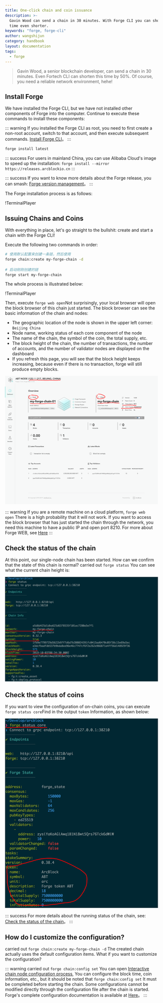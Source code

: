 ```yaml
---
title: One-click chain and coin issuance
description: >-
  Gavin Wood can send a chain in 30 minutes. With Forge CLI you can shorten this
  time even shorter.
keywords: "forge, forge-cli"
author: wangshijun
category: handbook
layout: documentation
tags:
  - forge
---
```


> Gavin Wood, a senior blockchain developer, can send a chain in 30 minutes. Even Fortech CLI can shorten this time by 50%. Of course, you need a reliable network environment, hehe!

## Install Forge

We have installed the Forge CLI, but we have not installed other components of Forge into the computer. Continue to execute these commands to install these components:

::: warning
If you installed the Forge CLI as root, you need to first create a non-root account, switch to that account, and then execute subsequent commands. [Install Forge CLI](../install-forge-cli)。
:::

```bash
forge install latest
```

::: success
For users in mainland China, you can use Alibaba Cloud's image to speed up the installation: `forge install --mirror https://releases.arcblockio.cn`
:::

::: success
If you want to know more details about the Forge release, you can smash: [Forge version management](../../4-manage-forge-release)。
:::

The Forge installation process is as follows:

!TerminalPlayer[](./images/1-install-release.yml)

## Issuing Chains and Coins

With everything in place, let's go straight to the bullshit: create and start a chain with the Forge CLI!

Execute the following two commands in order:

```bash
# 使用默认配置来创建一条链，然后使用
forge chain:create my-forge-chain -d

# 启动刚刚创建的链
forge start my-forge-chain
```

The whole process is illustrated below:

!TerminalPlayer[](./images/2-create-and-start-chain.yml)

Then, execute `forge web open`Not surprisingly, your local browser will open the block browser of this chain just started. The block browser can see the basic information of the chain and nodes:

- The geographic location of the node is shown in the upper left corner: `Beijing China`
- Node name, working status of each core component of the node
- The name of the chain, the symbol of the coin, the total supply, etc.
- The block height of the chain, the number of transactions, the number of accounts, and the number of validator nodes are displayed on the dashboard
- If you refresh this page, you will see that the block height keeps increasing, because even if there is no transaction, forge will still produce empty blocks.

![](./images/forge-web.png)

::: warning
If you are a remote machine on a cloud platform, `forge web open` There is a high probability that it will not work. If you want to access the block browser that has just started the chain through the network, you need this machine to have a public IP and open port 8210. For more about Forge WEB, see [Here](../../8-explorer-other-tooling/forge-web)
:::

## Check the status of the chain

At this point, our single-node chain has been started. How can we confirm that the state of this chain is normal? carried out `forge status` You can see what the current chain height is:

![](./images/forge-status.png)

## Check the status of coins

If you want to view the configuration of on-chain coins, you can execute `forge status core`Find in the output `token` Information, as shown below:

![](./images/forge-status-core.png)

::: success
For more details about the running status of the chain, see: [Check the status of the chain](../../2-manage-chain-node/inspect-chain-status)。
:::

## How do I customize the configuration?

carried out `forge chain:create my-forge-chain -d` The created chain actually uses the default configuration items. What if you want to customize the configuration?

::: warning
carried out `forge chain:config set` You can open [Interactive chain node configuration process](../../2-manage-chain-node/create-config-chain), You can configure the block time, coin information, etc., but it should be noted that `forge chain:config set` It must be completed before starting the chain. Some configurations cannot be modified directly through the configuration file after the chain is started. Forge's complete configuration documentation is available at [Here](/docs/instruction/configuration)。
:::

